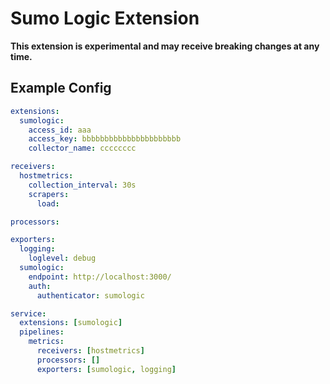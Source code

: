 # Sumo Logic Extension

**This extension is experimental and may receive breaking changes at any time.**

## Example Config

```yaml
extensions:
  sumologic:
    access_id: aaa
    access_key: bbbbbbbbbbbbbbbbbbbbbb
    collector_name: cccccccc

receivers:
  hostmetrics:
    collection_interval: 30s
    scrapers:
      load:

processors:

exporters:
  logging:
    loglevel: debug
  sumologic:
    endpoint: http://localhost:3000/
    auth:
      authenticator: sumologic

service:
  extensions: [sumologic]
  pipelines:
    metrics:
      receivers: [hostmetrics]
      processors: []
      exporters: [sumologic, logging]
```
